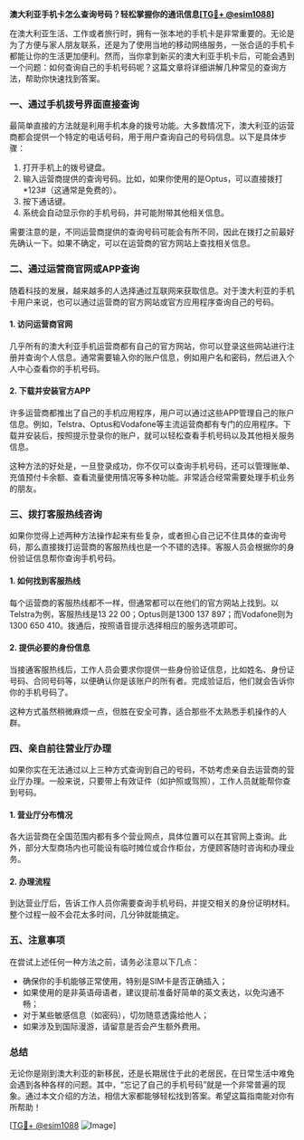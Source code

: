 **澳大利亚手机卡怎么查询号码？轻松掌握你的通讯信息[[TG💪+ @esim1088](https://t.me/s/esim1088)]**

在澳大利亚生活、工作或者旅行时，拥有一张本地的手机卡是非常重要的。无论是为了方便与家人朋友联系，还是为了使用当地的移动网络服务，一张合适的手机卡都能让你的生活更加便利。然而，当你拿到新买的澳大利亚手机卡后，可能会遇到一个问题：如何查询自己的手机号码呢？这篇文章将详细讲解几种常见的查询方法，帮助你快速找到答案。

### **一、通过手机拨号界面直接查询**

最简单直接的方法就是利用手机本身的拨号功能。大多数情况下，澳大利亚的运营商都会提供一个特定的电话号码，用于用户查询自己的号码信息。以下是具体步骤：

1. 打开手机上的拨号键盘。
2. 输入运营商提供的查询号码。比如，如果你使用的是Optus，可以直接拨打 *123#（这通常是免费的）。
3. 按下通话键。
4. 系统会自动显示你的手机号码，并可能附带其他相关信息。

需要注意的是，不同运营商提供的查询号码可能会有所不同，因此在拨打之前最好先确认一下。如果不确定，可以在运营商的官方网站上查找相关信息。

### **二、通过运营商官网或APP查询**

随着科技的发展，越来越多的人选择通过互联网来获取信息。对于澳大利亚的手机卡用户来说，也可以通过运营商的官方网站或官方应用程序查询自己的号码。

#### **1. 访问运营商官网**
几乎所有的澳大利亚手机运营商都有自己的官方网站，你可以登录这些网站进行注册并查询个人信息。通常需要输入你的账户信息，例如用户名和密码，然后进入个人中心查看你的手机号码。

#### **2. 下载并安装官方APP**
许多运营商都推出了自己的手机应用程序，用户可以通过这些APP管理自己的账户信息。例如，Telstra、Optus和Vodafone等主流运营商都有专门的应用程序。下载并安装后，按照提示登录你的账户，就可以轻松查看手机号码以及其他相关服务信息。

这种方法的好处是，一旦登录成功，你不仅可以查询手机号码，还可以管理账单、充值预付卡余额、查看流量使用情况等多种功能。非常适合经常需要处理手机业务的朋友。

### **三、拨打客服热线咨询**

如果你觉得上述两种方法操作起来有些复杂，或者担心自己记不住具体的查询号码，那么直接拨打运营商的客服热线也是一个不错的选择。客服人员会根据你的身份验证信息帮你查询手机号码。

#### **1. 如何找到客服热线**
每个运营商的客服热线都不一样，但通常都可以在他们的官方网站上找到。以Telstra为例，客服热线是13 22 00；Optus则是1300 137 897；而Vodafone则为1300 650 410。拨通后，按照语音提示选择相应的服务选项即可。

#### **2. 提供必要的身份信息**
当接通客服热线后，工作人员会要求你提供一些身份验证信息，比如姓名、身份证号码、合同号码等，以便确认你是该账户的所有者。完成验证后，他们就会告诉你你的手机号码了。

这种方式虽然稍微麻烦一点，但胜在安全可靠，适合那些不太熟悉手机操作的人群。

### **四、亲自前往营业厅办理**

如果你实在无法通过以上三种方式查询到自己的号码，不妨考虑亲自去运营商的营业厅办理。一般来说，只要带上有效证件（如护照或驾照），工作人员就能帮你查到号码。

#### **1. 营业厅分布情况**
各大运营商在全国范围内都有多个营业网点，具体位置可以在其官网上查询。此外，部分大型商场内也可能设有临时摊位或合作柜台，方便顾客随时咨询和办理业务。

#### **2. 办理流程**
到达营业厅后，告诉工作人员你需要查询手机号码，并提交相关的身份证明材料。整个过程一般不会花太多时间，几分钟就能搞定。

### **五、注意事项**

在尝试上述任何一种方法之前，请务必注意以下几点：
- 确保你的手机能够正常使用，特别是SIM卡是否正确插入；
- 如果使用的是非英语母语者，建议提前准备好简单的英文表达，以免沟通不畅；
- 对于某些敏感信息（如密码），切勿随意透露给他人；
- 如果涉及到国际漫游，请留意是否会产生额外费用。

### **总结**

无论你是刚到澳大利亚的新移民，还是长期居住于此的老居民，在日常生活中难免会遇到各种各样的问题。其中，“忘记了自己的手机号码”就是一个非常普遍的现象。通过本文介绍的方法，相信大家都能够轻松找到答案。希望这篇指南能对你有所帮助！

[[TG💪+ @esim1088](https://t.me/s/esim1088) ![Image](https://i.postimg.cc/4NQfJmqS/Snipaste-2025-05-13-00-14-12.png)]